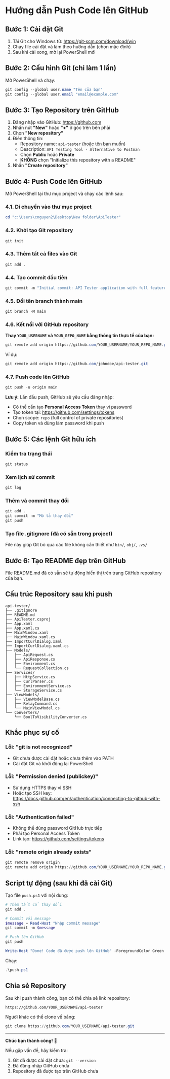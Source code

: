 # Hướng dẫn Push Code lên GitHub

## Bước 1: Cài đặt Git

1. Tải Git cho Windows từ: https://git-scm.com/download/win
2. Chạy file cài đặt và làm theo hướng dẫn (chọn mặc định)
3. Sau khi cài xong, mở lại PowerShell mới

## Bước 2: Cấu hình Git (chỉ làm 1 lần)

Mở PowerShell và chạy:

```powershell
git config --global user.name "Tên của bạn"
git config --global user.email "email@example.com"
```

## Bước 3: Tạo Repository trên GitHub

1. Đăng nhập vào GitHub: https://github.com
2. Nhấn nút **"New"** hoặc **"+"** ở góc trên bên phải
3. Chọn **"New repository"**
4. Điền thông tin:
   - Repository name: `api-tester` (hoặc tên bạn muốn)
   - Description: `API Testing Tool - Alternative to Postman`
   - Chọn **Public** hoặc **Private**
   - **KHÔNG** chọn "Initialize this repository with a README"
5. Nhấn **"Create repository"**

## Bước 4: Push Code lên GitHub

Mở PowerShell tại thư mục project và chạy các lệnh sau:

### 4.1. Di chuyển vào thư mục project

```powershell
cd "c:\Users\cnguyen2\Desktop\New folder\ApiTester"
```

### 4.2. Khởi tạo Git repository

```powershell
git init
```

### 4.3. Thêm tất cả files vào Git

```powershell
git add .
```

### 4.4. Tạo commit đầu tiên

```powershell
git commit -m "Initial commit: API Tester application with full features"
```

### 4.5. Đổi tên branch thành main

```powershell
git branch -M main
```

### 4.6. Kết nối với GitHub repository

**Thay `YOUR_USERNAME` và `YOUR_REPO_NAME` bằng thông tin thực tế của bạn:**

```powershell
git remote add origin https://github.com/YOUR_USERNAME/YOUR_REPO_NAME.git
```

Ví dụ:
```powershell
git remote add origin https://github.com/johndoe/api-tester.git
```

### 4.7. Push code lên GitHub

```powershell
git push -u origin main
```

**Lưu ý:** Lần đầu push, GitHub sẽ yêu cầu đăng nhập:
- Có thể cần tạo **Personal Access Token** thay vì password
- Tạo token tại: https://github.com/settings/tokens
- Chọn scope: `repo` (full control of private repositories)
- Copy token và dùng làm password khi push

## Bước 5: Các lệnh Git hữu ích

### Kiểm tra trạng thái
```powershell
git status
```

### Xem lịch sử commit
```powershell
git log
```

### Thêm và commit thay đổi
```powershell
git add .
git commit -m "Mô tả thay đổi"
git push
```

### Tạo file .gitignore (đã có sẵn trong project)
File này giúp Git bỏ qua các file không cần thiết như `bin/`, `obj/`, `.vs/`

## Bước 6: Tạo README đẹp trên GitHub

File README.md đã có sẵn sẽ tự động hiển thị trên trang GitHub repository của bạn.

## Cấu trúc Repository sau khi push

```
api-tester/
├── .gitignore
├── README.md
├── ApiTester.csproj
├── App.xaml
├── App.xaml.cs
├── MainWindow.xaml
├── MainWindow.xaml.cs
├── ImportCurlDialog.xaml
├── ImportCurlDialog.xaml.cs
├── Models/
│   ├── ApiRequest.cs
│   ├── ApiResponse.cs
│   ├── Environment.cs
│   └── RequestCollection.cs
├── Services/
│   ├── HttpService.cs
│   ├── CurlParser.cs
│   ├── EnvironmentService.cs
│   └── StorageService.cs
├── ViewModels/
│   ├── ViewModelBase.cs
│   ├── RelayCommand.cs
│   └── MainViewModel.cs
└── Converters/
    └── BoolToVisibilityConverter.cs
```

## Khắc phục sự cố

### Lỗi: "git is not recognized"
- Git chưa được cài đặt hoặc chưa thêm vào PATH
- Cài đặt Git và khởi động lại PowerShell

### Lỗi: "Permission denied (publickey)"
- Sử dụng HTTPS thay vì SSH
- Hoặc tạo SSH key: https://docs.github.com/en/authentication/connecting-to-github-with-ssh

### Lỗi: "Authentication failed"
- Không thể dùng password GitHub trực tiếp
- Phải tạo Personal Access Token
- Link tạo: https://github.com/settings/tokens

### Lỗi: "remote origin already exists"
```powershell
git remote remove origin
git remote add origin https://github.com/YOUR_USERNAME/YOUR_REPO_NAME.git
```

## Script tự động (sau khi đã cài Git)

Tạo file `push.ps1` với nội dung:

```powershell
# Thêm tất cả thay đổi
git add .

# Commit với message
$message = Read-Host "Nhập commit message"
git commit -m $message

# Push lên GitHub
git push

Write-Host "Done! Code đã được push lên GitHub" -ForegroundColor Green
```

Chạy:
```powershell
.\push.ps1
```

## Chia sẻ Repository

Sau khi push thành công, bạn có thể chia sẻ link repository:
```
https://github.com/YOUR_USERNAME/api-tester
```

Người khác có thể clone về bằng:
```powershell
git clone https://github.com/YOUR_USERNAME/api-tester.git
```

---

**Chúc bạn thành công!** 🚀

Nếu gặp vấn đề, hãy kiểm tra:
1. Git đã được cài đặt chưa: `git --version`
2. Đã đăng nhập GitHub chưa
3. Repository đã được tạo trên GitHub chưa
